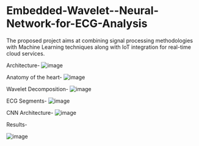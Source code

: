 # Embedded-Wavelet--Neural-Network-for-ECG-Analysis
The proposed project aims at combining signal processing methodologies with Machine Learning techniques along with IoT integration for real-time cloud services.

Architecture-
![image](https://github.com/user-attachments/assets/7b817075-f2ff-4541-8bbd-ee084cf00002)

Anatomy of the heart-
![image](https://github.com/user-attachments/assets/608984f4-e7da-4abd-874f-459245b9c715)

Wavelet Decomposition-
![image](https://github.com/user-attachments/assets/04997da3-20bb-4484-826a-f3e267bdf827)

ECG Segments-
![image](https://github.com/user-attachments/assets/328bd038-70b3-470b-8722-edb0daa1ee43)

CNN Architecture-
![image](https://github.com/user-attachments/assets/4cf373ee-210a-4549-bddf-160a517c9dd9)

Results-

![image](https://github.com/user-attachments/assets/32fa5ab2-3527-44bd-9cd7-cf247caa8e6f)
